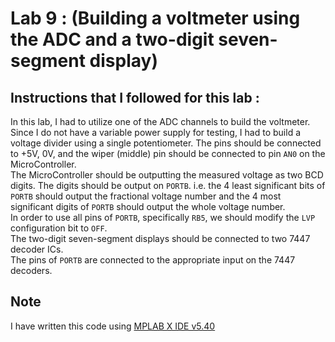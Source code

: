 # Lab 9 : (Building a voltmeter using the ADC and a two-digit seven-segment display)

## Instructions that I followed for this lab :
In this lab, I had to utilize one of the ADC channels to build the voltmeter.\
Since I do not have a variable power supply for testing, I had to build a voltage divider using a single potentiometer. The pins should be connected to +5V, 0V, and the wiper (middle) pin should be connected to pin `AN0` on the MicroController.\
The MicroController should be outputting the measured voltage as two BCD digits. The digits should be output on `PORTB`. i.e. the 4 least significant bits of `PORTB` should output the fractional voltage number and the 4 most significant digits of `PORTB` should output the whole voltage number.\
In order to use all pins of `PORTB`, specifically `RB5`, we should modify the `LVP` configuration bit to `OFF`.\
The two-digit seven-segment displays should be connected to two 7447 decoder ICs.\
The pins of `PORTB` are connected to the appropriate input on the 7447 decoders.

## Note
I have written this code using [MPLAB X IDE v5.40](https://www.microchip.com/mplab/mplab-x-ide)
